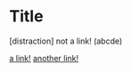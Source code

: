 # Title

[distraction]
not a link!
(abcde)

[a link!](https://something.com)
[another link!](some-page.html)
